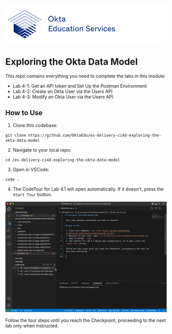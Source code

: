 [![Okta Training](./.tour-resources/oktaeduservices.png "Okta Education Services")](https://www.okta.com/services/training/)

# Exploring the Okta Data Model

This repo contains everything you need to complete the labs in this module:

- Lab 4-1: Get an API token and Set Up the Postman Environment
- Lab 4-2: Create an Okta User via the Users API
- Lab 4-3: Modify an Okta User via the Users API


## How to Use

1. Clone this codebase: 
```
git clone https://github.com/OktaEdu/es-delivery-ci4d-exploring-the-okta-data-model
```
2. Navigate to your local repo: 
```
cd /es-delivery-ci4d-exploring-the-okta-data-model
```
3. Open in VSCode: 
```
code .
```
4. The CodeTour for Lab 4.1 will open automatically. If it doesn't, press the `Start Tour` button.

![Start Code Tour](./.tour-resources/start-tour.gif)

Follow the tour steps until you reach the Checkpoint, proceeding to the next lab only when instructed.
